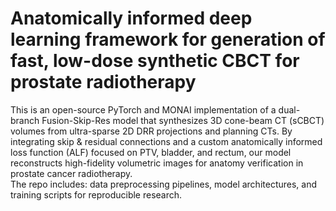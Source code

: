 # Anatomically informed deep learning framework for generation of fast, low-dose synthetic CBCT for prostate radiotherapy

This is an open-source PyTorch and MONAI implementation of a dual-branch Fusion-Skip-Res model that synthesizes 3D cone-beam CT (sCBCT) volumes from ultra-sparse 2D DRR projections and planning CTs. 
By integrating skip & residual connections and a custom anatomically informed loss function (ALF) focused on PTV, bladder, and rectum, our model reconstructs high-fidelity volumetric images for anatomy verification in prostate cancer radiotherapy.  
The repo includes: data preprocessing pipelines, model architectures, and training scripts for reproducible research.
